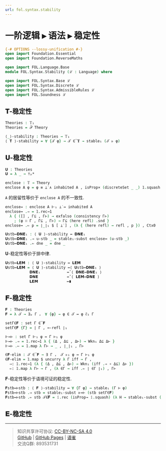 ```yaml
---
url: fol.syntax.stability
---
```


# 一阶逻辑 ▸ 语法 ▸ 稳定性

```agda
{-# OPTIONS --lossy-unification #-}
open import Foundation.Essential
open import Foundation.ReverseMaths

open import FOL.Language.Base
module FOL.Syntax.Stability (ℒ : Language) where

open import FOL.Syntax.Base ℒ
open import FOL.Syntax.Discrete ℒ
open import FOL.Syntax.AdmissibleRules ℒ
open import FOL.Soundness ℒ
```

## 𝐓-稳定性

```agda
Theories : 𝕋₁
Theories = 𝒫̅ Theory
```

```agda
⟨_⟩-stability : Theories → 𝕋₁
⟨ 𝐓 ⟩-stability = ∀ {𝒯 φ} → 𝒯 ∈̅ 𝐓 → stable₁ (𝒯 ⊩ φ)
```

## 𝐔-稳定性

```agda
𝐔 : Theories
𝐔 = λ _ → ⊤ₚ*
```

```agda
enclose : 𝕋 → Theory
enclose A φ = φ ≡ ⊥̇ ∧ inhabited A , isProp× (discreteSet _ _) 𝟙.squash
```

`A` 的居留性等价于 `enclose A` 的不一致性.

```agda
enclose↔ : enclose A ⊩₁ ⊥̇ ↔ inhabited A
enclose↔ .⇒ = 𝟙.rec→1
  λ { ([] , Γ⊆ , Γ⊢) → exfalso (consistency Γ⊢)
    ; (φ ∷ Γ , Γ⊆ , Γ⊢) → Γ⊆ (here refl) .snd }
enclose↔ .⇐ p = ∣_∣₁ $ [ ⊥̇ ] , (λ { (here refl) → refl , p }) , Ctx0
```

```agda
𝐔stb↔𝗗𝗡𝗘₁ : ⟨ 𝐔 ⟩-stability ↔ 𝗗𝗡𝗘₁
𝐔stb↔𝗗𝗡𝗘₁ .⇒ u-stb _ = stable₁-subst enclose↔ (u-stb _)
𝐔stb↔𝗗𝗡𝗘₁ .⇐ dne _ = dne _
```

𝐔-稳定性等价于排中律.

```agda
𝐔stb↔𝗟𝗘𝗠 : ⟨ 𝐔 ⟩-stability ↔ 𝗟𝗘𝗠
𝐔stb↔𝗟𝗘𝗠 = ⟨ 𝐔 ⟩-stability ↔⟨ 𝐔stb↔𝗗𝗡𝗘₁ ⟩
           𝗗𝗡𝗘₁            ↔˘⟨ 𝗗𝗡𝗘↔𝗗𝗡𝗘₁ ⟩
           𝗗𝗡𝗘             ↔˘⟨ 𝗟𝗘𝗠↔𝗗𝗡𝗘 ⟩
           𝗟𝗘𝗠             ↔∎
```

## 𝐅-稳定性

```agda
𝐅 : Theories
𝐅 = λ 𝒯 → ∃ₚ Γ ， ∀ {φ} → φ ∈ 𝒯 ↔ φ ∈͆₁ Γ
```

```agda
setΓ∈𝐅 : set Γ ∈̅ 𝐅
setΓ∈𝐅 {Γ} = ∣ Γ , ↔-refl ∣₁
```

```agda
⊩↔⊢ : set Γ ⊩₁ φ ↔ Γ ⊢₁ φ
⊩↔⊢ .⇒ = 𝟙.rec→1 λ { (Δ , Δ⊆ , Δ⊢) → Wkn₁ Δ⊆ Δ⊢ }
⊩↔⊢ .⇐ = 𝟙.map λ Γ⊢ → _ , ∣_∣₁ , Γ⊢
```

```agda
∈𝐅-elim : 𝒯 ∈̅ 𝐅 → ∃ Γ ， 𝒯 ⊩₁ φ ↔ Γ ⊢₁ φ
∈𝐅-elim = 𝟙.map $ uncurry λ Γ iff → Γ ,
  ⇒: 𝟙.rec→1 (λ { (Δ , Δ⊆ , Δ⊢) → Wkn₁ (iff .⇒ ∘ Δ⊆) Δ⊢ })
  ⇐: 𝟙.map λ Γ⊢ → Γ , (λ ∈Γ → iff .⇐ ∣ ∈Γ ∣₁) , Γ⊢
```

𝐅-稳定性等价于语境可证的稳定性.

```agda
𝐅stb↔⊢stb : ⟨ 𝐅 ⟩-stability ↔ ∀ {Γ φ} → stable₁ (Γ ⊢ φ)
𝐅stb↔⊢stb .⇒ stb = stable₁-subst ⊩↔⊢ (stb setΓ∈𝐅)
𝐅stb↔⊢stb .⇐ stb 𝒯∈̅𝐅 = 𝟙.rec (isProp→ 𝟙.squash) (λ H → stable₁-subst (↔-sym $ H .snd) stb) (∈𝐅-elim 𝒯∈̅𝐅)
```

## 𝐄-稳定性

---
> 知识共享许可协议: [CC-BY-NC-SA 4.0](https://creativecommons.org/licenses/by-nc-sa/4.0/deed.zh)  
> [GitHub](https://github.com/choukh/MetaLogic/blob/main/src/FOL/Syntax/Stability.lagda.md) | [GitHub Pages](https://choukh.github.io/MetaLogic/FOL.Syntax.Stability.html) | [语雀](https://www.yuque.com/ocau/metalogic/fol.syntax.stability)  
> 交流Q群: 893531731
